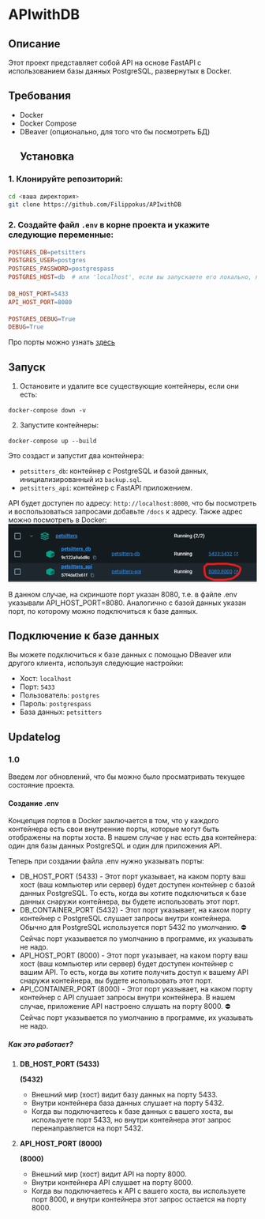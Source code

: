 # APIwithDB    
    
## Описание    
    
Этот проект представляет собой API на основе FastAPI с использованием базы данных PostgreSQL, развернутых в Docker.  
    
## Требования    
    
- Docker  
- Docker Compose  
- DBeaver (опционально, для того что бы посмотреть БД)  
  ## Установка    
    
### 1. Клонируйте репозиторий:  
```sh  
cd <ваша директория>
git clone https://github.com/Filippokus/APIwithDB
```  
### 2. Создайте файл `.env` в корне проекта и укажите следующие переменные:  
```makefile  
POSTGRES_DB=petsitters  
POSTGRES_USER=postgres  
POSTGRES_PASSWORD=postgrespass  
POSTGRES_HOST=db  # или 'localhost', если вы запускаете его локально, но в Docker лучше 'db'  
    
DB_HOST_PORT=5433  
API_HOST_PORT=8080  
  
POSTGRES_DEBUG=True  
DEBUG=True  
```  
Про порты можно узнать [здесь](#Создание.env)
## Запуск  
  
1. Остановите и удалите все существующие контейнеры, если они есть:  
  
`docker-compose down -v`  
  
2. Запустите контейнеры:  
  
`docker-compose up --build`  
  
Это создаст и запустит два контейнера:  
  
- `petsitters_db`: контейнер с PostgreSQL и базой данных, инициализированный из `backup.sql`.  
- `petsitters_api`: контейнер с FastAPI приложением.  
  
API будет доступен по адресу: `http://localhost:8000`, что бы посмотреть и воспользоваться запросами добавьте  `/docs` к адресу.
Также адрес можно посмотреть в Docker:
![Скриншот Docker](./images/screenshot_docker.png)

В данном случае, на скриншоте порт указан 8080, т.е. в файле .env указывали API_HOST_PORT=8080. 
Аналогично с базой данных указан порт, по которому можно подключиться к базе данных.
  
  
## Подключение к базе данных  
  
Вы можете подключиться к базе данных с помощью DBeaver или другого клиента, используя следующие настройки:  
  
- Хост: `localhost`  
- Порт: `5433`  
- Пользователь: `postgres`  
- Пароль: `postgrespass`  
- База данных: `petsitters`

## Updatelog

### 1.0
Введем лог обновлений, что бы можно было просматривать текущее состояние проекта.

#### Создание .env
Концепция портов в Docker заключается в том, что у каждого контейнера есть свои внутренние порты, которые могут быть отображены на порты хоста. В нашем случае у нас есть два контейнера: один для базы данных PostgreSQL и один для приложения API. 

Теперь при создании файла .env нужно указывать порты:
- DB_HOST_PORT (5433) - Этот порт указывает, на каком порту ваш хост (ваш компьютер или сервер) будет доступен контейнер с базой данных PostgreSQL. То есть, когда вы хотите подключиться к базе данных снаружи контейнера, вы будете использовать этот порт.
- DB_CONTAINER_PORT (5432) - Этот порт указывает, на каком порту контейнер с PostgreSQL слушает запросы внутри контейнера. Обычно для PostgreSQL используется порт 5432 по умолчанию. ⛔️ Сейчас порт указывается по умолчанию в программе, их указывать не надо.
- API_HOST_PORT (8000) - Этот порт указывает, на каком порту ваш хост (ваш компьютер или сервер) будет доступен контейнер с вашим API. То есть, когда вы хотите получить доступ к вашему API снаружи контейнера, вы будете использовать этот порт. 
- API_CONTAINER_PORT (8000) - Этот порт указывает, на каком порту контейнер с API слушает запросы внутри контейнера. В нашем случае, приложение API настроено слушать на порту 8000.  ⛔️ Сейчас порт указывается по умолчанию в программе, их указывать не надо.
##### Как это работает?

1. **DB_HOST_PORT (5433)**
    
    **(5432)**
    
    - Внешний мир (хост) видит базу данных на порту 5433.
    - Внутри контейнера база данных слушает на порту 5432.
    - Когда вы подключаетесь к базе данных с вашего хоста, вы используете порт 5433, но внутри контейнера этот запрос перенаправляется на порт 5432.
2. **API_HOST_PORT (8000)**
    
    **(8000)**
    
    - Внешний мир (хост) видит API на порту 8000.
    - Внутри контейнера API слушает на порту 8000.
    - Когда вы подключаетесь к API с вашего хоста, вы используете порт 8000, и внутри контейнера этот запрос остается на порту 8000.
